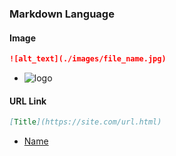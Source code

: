 ### Markdown Language

#### Image
```md
![alt_text](./images/file_name.jpg)
```
  - ![logo](./images/file_name.jpg)

#### URL Link
 ```md
 [Title](https://site.com/url.html)

 ```
  -  [Name](https://math.berkeley.edu/~gmelvin/polya.pdf)
